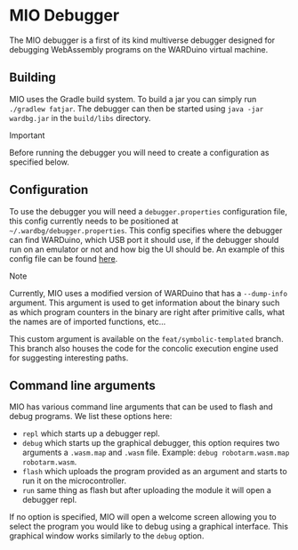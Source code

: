 # MIO Debugger
The MIO debugger is a first of its kind multiverse debugger designed for debugging WebAssembly programs on the WARDuino virtual machine.

## Building
MIO uses the Gradle build system. To build a jar you can simply run `./gradlew fatjar`. The debugger can then be started using `java -jar wardbg.jar` in the `build/libs` directory.

> [!IMPORTANT]
> Before running the debugger you will need to create a configuration as specified below.

## Configuration
To use the debugger you will need a `debugger.properties` configuration file, this config currently needs to be positioned at
`~/.wardbg/debugger.properties`. This config specifies where the debugger can find WARDuino, which USB port it should
use, if the debugger should run on an emulator or not and how big the UI should be. An example of this config file can
be found [here](debugger.properties).

> [!NOTE]
> Currently, MIO uses a modified version of WARDuino that has a `--dump-info` argument. This argument is used to get
information about the binary such as which program counters in the binary are right after primitive calls, what the
names are of imported functions, etc... 
> 
> This custom argument is available on the `feat/symbolic-templated` branch. This branch also houses the code for the concolic execution engine used for suggesting interesting paths.

## Command line arguments
MIO has various command line arguments that can be used to flash and debug programs. We list these options here:
- `repl` which starts up a debugger repl.
- `debug` which starts up the graphical debugger, this option requires two arguments a `.wasm.map` and `.wasm` file. Example: `debug robotarm.wasm.map robotarm.wasm`.
- `flash` which uploads the program provided as an argument and starts to run it on the microcontroller.
- `run` same thing as flash but after uploading the module it will open a debugger repl.

If no option is specified, MIO will open a welcome screen allowing you to select the program you would like to debug using a graphical interface. This graphical window works similarly to the `debug` option.
